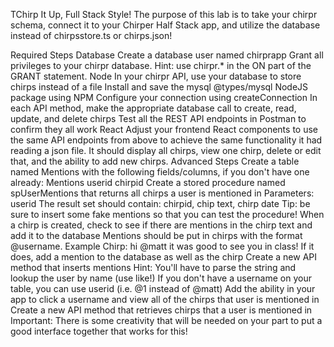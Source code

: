 TChirp It Up, Full Stack Style!
The purpose of this lab is to take your chirpr schema, connect it to your Chirper Half Stack app, and utilize the database instead of chirpsstore.ts or chirps.json!

Required Steps
Database
Create a database user named chirprapp
Grant all privileges to your chirpr database.
Hint: use chirpr.* in the ON part of the GRANT statement.
Node
In your chirpr API, use your database to store chirps instead of a file
Install and save the mysql @types/mysql NodeJS package using NPM
Configure your connection using createConnection
In each API method, make the appropriate database call to create, read, update, and delete chirps
Test all the REST API endpoints in Postman to confirm they all work
React
Adjust your frontend React components to use the same API endpoints from above to achieve the same functionality it had reading a json file. It should display all chirps, view one chirp, delete or edit that, and the ability to add new chirps.
Advanced Steps
Create a table named Mentions with the following fields/columns, if you don't have one already:
Mentions
  userid
  chirpid
Create a stored procedure named spUserMentions that returns all chirps a user is mentioned in
Parameters: userid
The result set should contain: chirpid, chip text, chirp date
Tip: be sure to insert some fake mentions so that you can test the procedure!
When a chirp is created, check to see if there are mentions in the chirp text and add it to the database
Mentions should be put in chirps with the format @username.
Example Chirp: hi @matt it was good to see you in class!
If it does, add a mention to the database as well as the chirp
Create a new API method that inserts mentions
Hint: You'll have to parse the string and lookup the user by name (use like!)
If you don't have a username on your table, you can use userid (i.e. @1 instead of @matt)
Add the ability in your app to click a username and view all of the chirps that user is mentioned in
Create a new API method that retrieves chirps that a user is mentioned in
Important: There is some creativity that will be needed on your part to put a good interface together that works for this!
